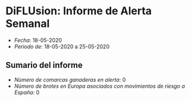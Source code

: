 # DiFLUsion: Informe de Alerta Semanal 

 - *Fecha*: 18-05-2020
 - *Periodo de*: 18-05-2020 a 25-05-2020

## Sumario del informe 
 - *Número de comarcas ganaderas en alerta*: 0
 - *Número de brotes en Europa asociados con movimientos de riesgo a España*: 0